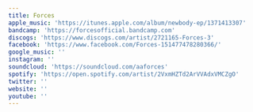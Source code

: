 ```yaml
---
title: Forces
apple_music: 'https://itunes.apple.com/album/newbody-ep/1371413307'
bandcamp: 'https://forcesofficial.bandcamp.com'
discogs: 'https://www.discogs.com/artist/2721165-Forces-3'
facebook: 'https://www.facebook.com/Forces-151477478280366/'
google_music: ''
instagram: ''
soundcloud: 'https://soundcloud.com/aaforces'
spotify: 'https://open.spotify.com/artist/2VxmHZTd2ArVVAdxVMCZgO'
twitter: ''
website: ''
youtube: ''
---
```

